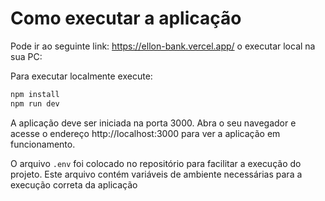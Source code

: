 # Como executar a aplicação
Pode ir ao seguinte link: https://ellon-bank.vercel.app/ o executar local na sua PC:


Para executar localmente execute:
```bash
npm install
npm run dev
```

A aplicação deve ser iniciada na porta 3000. Abra o seu navegador e acesse o endereço http://localhost:3000 para ver a aplicação em funcionamento.

O arquivo `.env` foi colocado no repositório para facilitar a execução do projeto. Este arquivo contém variáveis de ambiente necessárias para a execução correta da aplicação